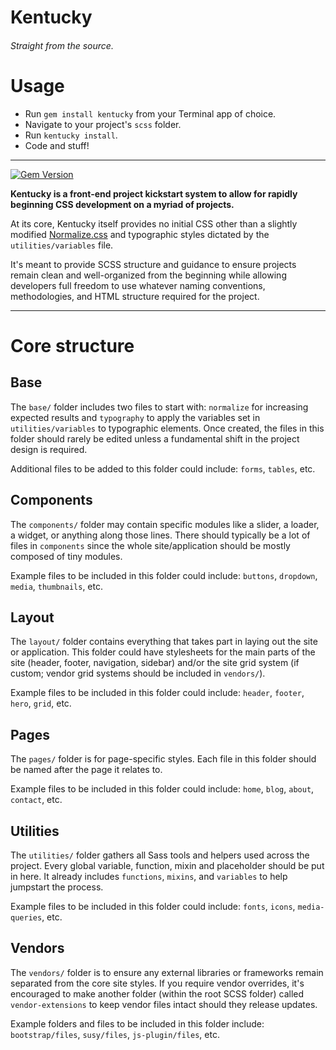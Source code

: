 # Kentucky
###### Straight from the source.

# Usage

- Run `gem install kentucky` from your Terminal app of choice.
- Navigate to your project's `scss` folder.
- Run `kentucky install`.
- Code and stuff!

---

[![Gem Version](https://badge.fury.io/rb/kentucky.svg)](https://badge.fury.io/rb/kentucky)

**Kentucky is a front-end project kickstart system to allow for rapidly beginning CSS development on a myriad of projects.**

At its core, Kentucky itself provides no initial CSS other than a slightly modified [Normalize.css](https://necolas.github.io/normalize.css/) and typographic styles dictated by the `utilities/variables` file.

It's meant to provide SCSS structure and guidance to ensure projects remain clean and well-organized from the beginning while allowing developers full freedom to use whatever naming conventions, methodologies, and HTML structure required for the project.

---

# Core structure
## Base

The `base/` folder includes two files to start with: `normalize` for increasing expected results and `typography` to apply the variables set in `utilities/variables` to typographic elements. Once created, the files in this folder should rarely be edited unless a fundamental shift in the project design is required.

Additional files to be added to this folder could include: `forms`, `tables`, etc.

## Components

The `components/` folder may contain specific modules like a slider, a loader, a widget, or  anything along those lines. There should typically be a lot of files in `components` since the whole site/application should be mostly composed of tiny modules.

Example files to be included in this folder could include: `buttons`, `dropdown`, `media`, `thumbnails`, etc.

## Layout

The `layout/` folder contains everything that takes part in laying out the site or application. This folder could have stylesheets for the main parts of the site (header, footer, navigation, sidebar) and/or the site grid system (if custom; vendor grid systems should be included in `vendors/`).

Example files to be included in this folder could include: `header`, `footer`, `hero`, `grid`, etc.

## Pages

The `pages/` folder is for page-specific styles. Each file in this folder should be named after the page it relates to.

Example files to be included in this folder could include: `home`, `blog`, `about`, `contact`, etc.

## Utilities

The `utilities/` folder gathers all Sass tools and helpers used across the project. Every global variable, function, mixin and placeholder should be put in here. It already includes `functions`, `mixins`, and `variables` to help jumpstart the process.

Example files to be included in this folder could include: `fonts`, `icons`, `media-queries`, etc.

## Vendors

The `vendors/` folder is to ensure any external libraries or frameworks remain separated from the core site styles. If you require vendor overrides, it's encouraged to make another folder (within the root SCSS folder) called `vendor-extensions` to keep vendor files intact should they release updates.

Example folders and files to be included in this folder include: `bootstrap/files`, `susy/files`, `js-plugin/files`, etc.
